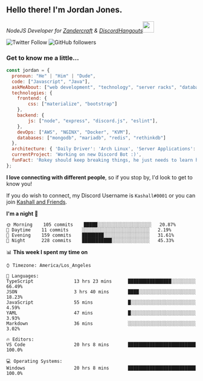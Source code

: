 <h2> Hello there! I'm Jordan Jones.</h2>
<p><em>NodeJS Developer for <a href="https://github.com/Zandercraft">Zandercraft</a> & <a href="https://github.com/DiscordHangouts">DiscordHangouts</a><img src="https://media.giphy.com/media/WUlplcMpOCEmTGBtBW/giphy.gif" width="30"></em></p>

![Twitter Follow](https://img.shields.io/twitter/follow/kashalls?label=Follow)
![GitHub followers](https://img.shields.io/github/followers/kashalls?label=Follow&style=social)

### Get to know me a little...

```javascript
const jordan = {
  pronoun: "He" | "Him" | "Dude",
  code: ["Javascript", "Java"],
  askMeAbout: ["web development", "technology", "server racks", "databases"],
  technologies: {
    frontend: {
        css: ["materialize", "bootstrap"]
    },
    backend: {
        js: ["node", "express", "discord.js", "eslint"],
    },
    devOps: ["AWS", "NGINX", "Docker", "KVM"],
    databases: ["mongodb", "mariadb", "redis", "rethinkdb"]
  },
  architecture: { 'Daily Driver': 'Arch Linux', 'Server Applications': 'Ubuntu Focal' },
  currentProject: 'Working on new Discord Bot :)',
  funFact: 'Rokey should keep breaking things, he just needs to learn how to fix them.'
};
```

<b>I love connecting with different people</b>, so if you stop by, I'd look to get to know you!

If you do wish to connect, my Discord Username is `Kashall#0001` or you can join <a href="https://discord.gg/Xv7WKN">Kashall and Friends</a>.

<!--START_SECTION:waka-->
**I'm a night 🦉** 

```text
🌞 Morning    105 commits    █████░░░░░░░░░░░░░░░░░░░░   20.87% 
🌆 Daytime    11 commits     ░░░░░░░░░░░░░░░░░░░░░░░░░   2.19% 
🌃 Evening    159 commits    ████████░░░░░░░░░░░░░░░░░   31.61% 
🌙 Night      228 commits    ███████████░░░░░░░░░░░░░░   45.33%

```


📊 **This week I spent my time on** 

```text
⌚︎ Timezone: America/Los_Angeles

💬 Languages: 
TypeScript               13 hrs 23 mins      ████████████████░░░░░░░░░   66.49% 
JSON                     3 hrs 40 mins       ████░░░░░░░░░░░░░░░░░░░░░   18.23% 
JavaScript               55 mins             █░░░░░░░░░░░░░░░░░░░░░░░░   4.59% 
YAML                     47 mins             █░░░░░░░░░░░░░░░░░░░░░░░░   3.93% 
Markdown                 36 mins             ░░░░░░░░░░░░░░░░░░░░░░░░░   3.02%

🔥 Editors: 
VS Code                  20 hrs 8 mins       █████████████████████████   100.0%

💻 Operating Systems: 
Windows                  20 hrs 8 mins       █████████████████████████   100.0%

```


<!--END_SECTION:waka-->

